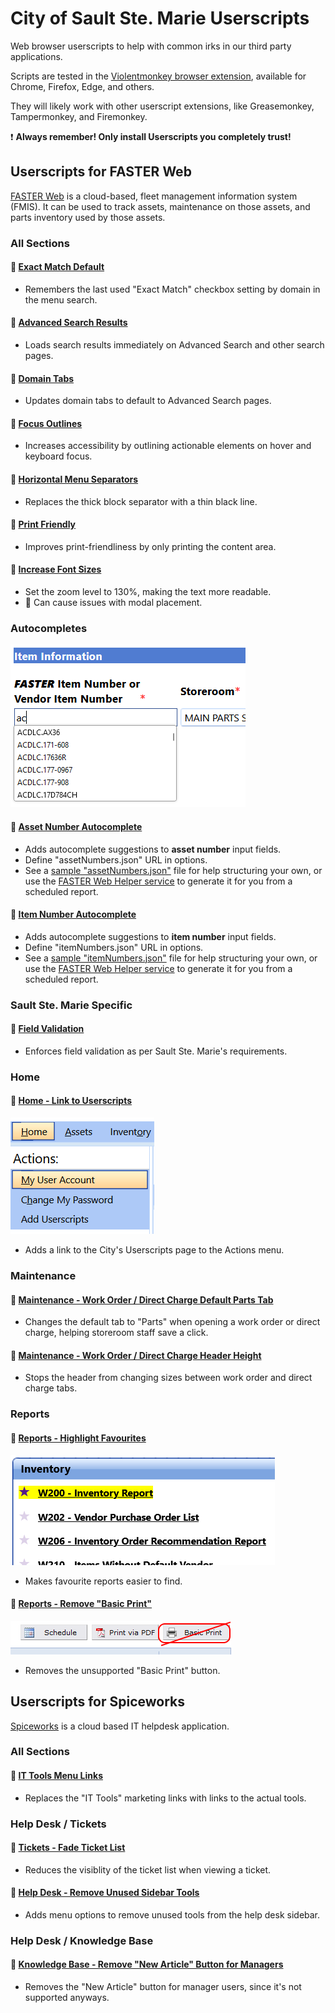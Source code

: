 # City of Sault Ste. Marie Userscripts

Web browser userscripts to help with common irks in our third party applications.

Scripts are tested in the [Violentmonkey browser extension](https://violentmonkey.github.io/),
available for Chrome, Firefox, Edge, and others.

They will likely work with other userscript extensions, like Greasemonkey, Tampermonkey, and Firemonkey.

❗ **Always remember! Only install Userscripts you completely trust!**

## Userscripts for FASTER Web

[FASTER Web](https://fasterasset.com/products/fleet-management-software/) is a cloud-based, fleet management information system (FMIS).
It can be used to track assets, maintenance on those assets, and parts inventory used by those assets.

### All Sections

#### 📜 [Exact Match Default](https://github.com/cityssm/userscripts/raw/main/fasterWeb/exactMatch.user.js)

- Remembers the last used "Exact Match" checkbox setting by domain in the menu search.

#### 📜 [Advanced Search Results](https://github.com/cityssm/userscripts/raw/main/fasterWeb/advancedSearchResults.user.js)

- Loads search results immediately on Advanced Search and other search pages.

#### 📜 [Domain Tabs](https://github.com/cityssm/userscripts/raw/main/fasterWeb/domainLinks.user.js)

- Updates domain tabs to default to Advanced Search pages.

#### 📜 [Focus Outlines](https://github.com/cityssm/userscripts/raw/main/fasterWeb/focusOutlines.user.js)

- Increases accessibility by outlining actionable elements on hover and keyboard focus.

#### 📜 [Horizontal Menu Separators](https://github.com/cityssm/userscripts/raw/main/fasterWeb/horizontalMenuSeparator.user.js)

- Replaces the thick block separator with a thin black line.

#### 📜 [Print Friendly](https://github.com/cityssm/userscripts/raw/main/fasterWeb/printFriendly.user.js)

- Improves print-friendliness by only printing the content area.

#### 📜 [Increase Font Sizes](https://github.com/cityssm/userscripts/raw/main/fasterWeb/biggerText.user.js)

- Set the zoom level to 130%, making the text more readable.
- 🐞 Can cause issues with modal placement.

### Autocompletes

![Item Number Autocomplete](./fasterWeb/docs/itemNumberAutocomplete.png)

#### 📜 [Asset Number Autocomplete](https://github.com/cityssm/userscripts/raw/main/fasterWeb/assetNumberAutocomplete.user.js)

- Adds autocomplete suggestions to **asset number** input fields.
- Define "assetNumbers.json" URL in options.
- See a [sample "assetNumbers.json"](./fasterWeb/data/assetNumbers.json) file for help structuring your own,
  or use the [FASTER Web Helper service](https://github.com/cityssm/faster-web-helper) to generate it for you
  from a scheduled report.

#### 📜 [Item Number Autocomplete](https://github.com/cityssm/userscripts/raw/main/fasterWeb/itemNumberAutocomplete.user.js)

- Adds autocomplete suggestions to **item number** input fields.
- Define "itemNumbers.json" URL in options.
- See a [sample "itemNumbers.json"](./fasterWeb/data/itemNumbers.json) file for help structuring your own,
  or use the [FASTER Web Helper service](https://github.com/cityssm/faster-web-helper) to generate it for you
  from a scheduled report.

### Sault Ste. Marie Specific

#### 📜 [Field Validation](https://github.com/cityssm/userscripts/raw/main/fasterWeb/ssmFieldValidation.user.js)

- Enforces field validation as per Sault Ste. Marie's requirements.

### Home

#### 📜 [Home - Link to Userscripts](https://github.com/cityssm/userscripts/raw/main/fasterWeb/homeLinkToUserscripts.user.js)

![Home Link to Userscripts](./fasterWeb/docs/homeLinkToUserscripts.png)

- Adds a link to the City's Userscripts page to the Actions menu.

### Maintenance

#### 📜 [Maintenance - Work Order / Direct Charge Default Parts Tab](https://github.com/cityssm/userscripts/raw/main/fasterWeb/workOrderDefaultPartsTab.user.js)

- Changes the default tab to "Parts" when opening a work order or direct charge, helping storeroom staff save a click.

#### 📜 [Maintenance - Work Order / Direct Charge Header Height](https://github.com/cityssm/userscripts/raw/main/fasterWeb/workOrderHeaderHeight.user.js)

- Stops the header from changing sizes between work order and direct charge tabs.

### Reports

#### 📜 [Reports - Highlight Favourites](https://github.com/cityssm/userscripts/raw/main/fasterWeb/reportFavourites.user.js)

![Highlight Favourites](./fasterWeb/docs/reportFavourites.png)

- Makes favourite reports easier to find.

#### 📜 [Reports - Remove "Basic Print"](https://github.com/cityssm/userscripts/raw/main/fasterWeb/reportHideBasicPrint.user.js)<br />

![Reports - Remove "Basic Print"](./fasterWeb/docs/reportHideBasicPrint.png)

- Removes the unsupported "Basic Print" button.

## Userscripts for Spiceworks

[Spiceworks](https://www.spiceworks.com/free-cloud-help-desk-software/) is a cloud based IT helpdesk application.

### All Sections

#### 📜 [IT Tools Menu Links](https://github.com/cityssm/userscripts/raw/main/spiceworks/itTools.user.js)

- Replaces the "IT Tools" marketing links with links to the actual tools.

### Help Desk / Tickets

#### 📜 [Tickets - Fade Ticket List](https://github.com/cityssm/userscripts/raw/main/spiceworks/ticketsFade.user.js)

- Reduces the visiblity of the ticket list when viewing a ticket.

#### 📜 [Help Desk - Remove Unused Sidebar Tools](https://github.com/cityssm/userscripts/raw/main/spiceworks/helpdeskSidebar.user.js)

- Adds menu options to remove unused tools from the help desk sidebar.

### Help Desk / Knowledge Base

#### 📜 [Knowledge Base - Remove "New Article" Button for Managers](https://github.com/cityssm/userscripts/raw/main/spiceworks/knowledgeBaseAdd.user.js)

- Removes the "New Article" button for manager users, since it's not supported anyways.
